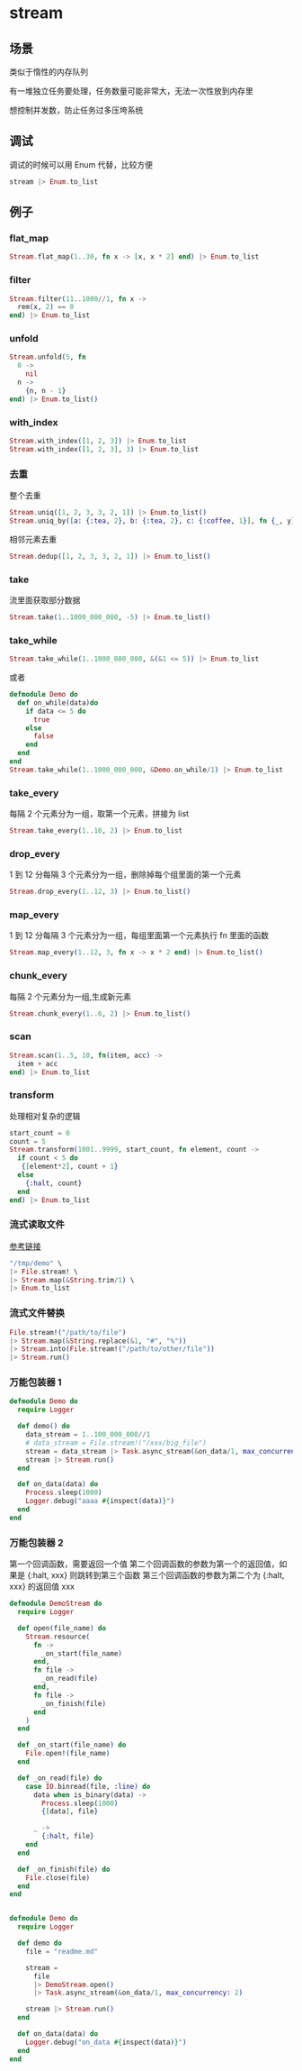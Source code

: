 # stream

## 场景

类似于惰性的内存队列

有一堆独立任务要处理，任务数量可能非常大，无法一次性放到内存里

想控制并发数，防止任务过多压垮系统

## 调试

调试的时候可以用 Enum 代替，比较方便

```elixir
stream |> Enum.to_list
```

## 例子

### flat_map

```elixir
Stream.flat_map(1..30, fn x -> [x, x * 2] end) |> Enum.to_list
```

### filter

```elixir
Stream.filter(11..1000//1, fn x ->
  rem(x, 2) == 0
end) |> Enum.to_list
```

### unfold

```elixir
Stream.unfold(5, fn
  0 ->
    nil
  n ->
    {n, n - 1}
end) |> Enum.to_list()
```

### with_index

```elixir
Stream.with_index([1, 2, 3]) |> Enum.to_list
Stream.with_index([1, 2, 3], 3) |> Enum.to_list
```

### 去重

整个去重

```elixir
Stream.uniq([1, 2, 3, 3, 2, 1]) |> Enum.to_list()
Stream.uniq_by([a: {:tea, 2}, b: {:tea, 2}, c: {:coffee, 1}], fn {_, y} -> y end) |> Enum.to_list()
```

相邻元素去重

```elixir
Stream.dedup([1, 2, 3, 3, 2, 1]) |> Enum.to_list()
```

### take

流里面获取部分数据

```elixir
Stream.take(1..1000_000_000, -5) |> Enum.to_list()
```

### take_while

```elixir
Stream.take_while(1..1000_000_000, &(&1 <= 5)) |> Enum.to_list
```

或者

```elixir
defmodule Demo do
  def on_while(data)do
    if data <= 5 do
      true
    else
      false
    end
  end
end
Stream.take_while(1..1000_000_000, &Demo.on_while/1) |> Enum.to_list
```

### take_every

每隔 2 个元素分为一组，取第一个元素，拼接为 list

```elixir
Stream.take_every(1..10, 2) |> Enum.to_list
```

### drop_every

1 到 12 分每隔 3 个元素分为一组，删除掉每个组里面的第一个元素

```elixir
Stream.drop_every(1..12, 3) |> Enum.to_list()
```

### map_every

1 到 12 分每隔 3 个元素分为一组，每组里面第一个元素执行 fn 里面的函数

```elixir
Stream.map_every(1..12, 3, fn x -> x * 2 end) |> Enum.to_list()
```

### chunk_every

每隔 2 个元素分为一组,生成新元素

```elixir
Stream.chunk_every(1..6, 2) |> Enum.to_list()
```

### scan

```elixir
Stream.scan(1..5, 10, fn(item, acc) ->
  item + acc
end) |> Enum.to_list
```

### transform

处理相对复杂的逻辑

```elixir
start_count = 0
count = 5
Stream.transform(1001..9999, start_count, fn element, count ->
  if count < 5 do
   {[element*2], count + 1}
  else
    {:halt, count}
  end
end) |> Enum.to_list
```

### 流式读取文件

[参考链接](https://joyofelixir.com/11-files)

```elixir
"/tmp/demo" \
|> File.stream! \
|> Stream.map(&String.trim/1) \
|> Enum.to_list
```

### 流式文件替换

```elixir
File.stream!("/path/to/file")
|> Stream.map(&String.replace(&1, "#", "%"))
|> Stream.into(File.stream!("/path/to/other/file"))
|> Stream.run()
```

### 万能包装器 1

```elixir
defmodule Demo do
  require Logger

  def demo() do
    data_stream = 1..100_000_000//1
    # data_stream = File.stream!("/xxx/big_file")
    stream = data_stream |> Task.async_stream(&on_data/1, max_concurrency: 2)
    stream |> Stream.run()
  end

  def on_data(data) do
    Process.sleep(1000)
    Logger.debug("aaaa #{inspect(data)}")
  end
end
```

### 万能包装器 2

第一个回调函数，需要返回一个值
第二个回调函数的参数为第一个的返回值，如果是 {:halt, xxx} 则跳转到第三个函数
第三个回调函数的参数为第二个为 {:halt, xxx} 的返回值 xxx

```elixir
defmodule DemoStream do
  require Logger

  def open(file_name) do
    Stream.resource(
      fn ->
        _on_start(file_name)
      end,
      fn file ->
        _on_read(file)
      end,
      fn file ->
        _on_finish(file)
      end
    )
  end

  def _on_start(file_name) do
    File.open!(file_name)
  end

  def _on_read(file) do
    case IO.binread(file, :line) do
      data when is_binary(data) ->
        Process.sleep(1000)
        {[data], file}

      _ ->
        {:halt, file}
    end
  end

  def _on_finish(file) do
    File.close(file)
  end
end


defmodule Demo do
  require Logger

  def demo do
    file = "readme.md"

    stream =
      file
      |> DemoStream.open()
      |> Task.async_stream(&on_data/1, max_concurrency: 2)

    stream |> Stream.run()
  end

  def on_data(data) do
    Logger.debug("on_data #{inspect(data)}")
  end
end
```
